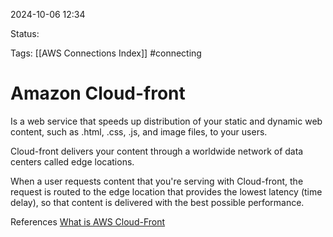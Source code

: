 2024-10-06 12:34

Status:

Tags:
[[AWS Connections Index]]
#connecting

# Amazon Cloud-front

Is a web service that speeds up distribution of your static and dynamic web content, such as .html, .css, .js, and image files, to your users.

Cloud-front delivers your content through a worldwide network of data centers called edge locations.

When a user requests content that you're serving with Cloud-front, the request is routed to the edge location that provides the lowest latency (time delay), so that content is delivered with the best possible performance.


References 
[What is AWS Cloud-Front](https://docs.aws.amazon.com/AmazonCloudFront/latest/DeveloperGuide/Introduction.html)
